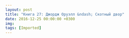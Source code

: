 ```yaml
---
layout: post
title: "Книга 27: Джордж Оруэлл &ndash; Скотный двор"
date: 2016-12-25 00:00:00 +0300
img: 
tags: [Imported]
---
```


